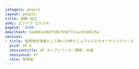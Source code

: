 ```yaml
---
category: people
layout: people
title: 遠藤 裕之
yomi: エンドウ ヒロユキ
pageid: '4188'
emailhash: 8a4082ed66f58b7656f72cac0160625a
session:
- title: 仮想物を残像として用いたMRマニュアルとそのオーサリングツール
  psid: 4F-4
  sessiontitle: 4F オープンソース・開発・支援
  sessionid: 4f
  role: 発表者
---
```

